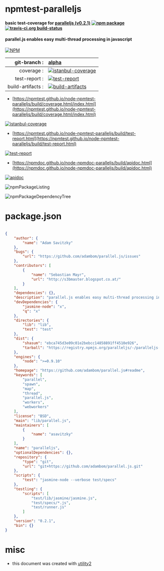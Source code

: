 # npmtest-paralleljs

#### basic test-coverage for  [paralleljs (v0.2.1)](https://github.com/adambom/parallel.js#readme)  [![npm package](https://img.shields.io/npm/v/npmtest-paralleljs.svg?style=flat-square)](https://www.npmjs.org/package/npmtest-paralleljs) [![travis-ci.org build-status](https://api.travis-ci.org/npmtest/node-npmtest-paralleljs.svg)](https://travis-ci.org/npmtest/node-npmtest-paralleljs)

#### parallel.js enables easy multi-thread processing in javascript

[![NPM](https://nodei.co/npm/paralleljs.png?downloads=true&downloadRank=true&stars=true)](https://www.npmjs.com/package/paralleljs)

| git-branch : | [alpha](https://github.com/npmtest/node-npmtest-paralleljs/tree/alpha)|
|--:|:--|
| coverage : | [![istanbul-coverage](https://npmtest.github.io/node-npmtest-paralleljs/build/coverage.badge.svg)](https://npmtest.github.io/node-npmtest-paralleljs/build/coverage.html/index.html)|
| test-report : | [![test-report](https://npmtest.github.io/node-npmtest-paralleljs/build/test-report.badge.svg)](https://npmtest.github.io/node-npmtest-paralleljs/build/test-report.html)|
| build-artifacts : | [![build-artifacts](https://npmtest.github.io/node-npmtest-paralleljs/glyphicons_144_folder_open.png)](https://github.com/npmtest/node-npmtest-paralleljs/tree/gh-pages/build)|

- [https://npmtest.github.io/node-npmtest-paralleljs/build/coverage.html/index.html](https://npmtest.github.io/node-npmtest-paralleljs/build/coverage.html/index.html)

[![istanbul-coverage](https://npmtest.github.io/node-npmtest-paralleljs/build/screenCapture.buildCi.browser.%252Ftmp%252Fbuild%252Fcoverage.lib.html.png)](https://npmtest.github.io/node-npmtest-paralleljs/build/coverage.html/index.html)

- [https://npmtest.github.io/node-npmtest-paralleljs/build/test-report.html](https://npmtest.github.io/node-npmtest-paralleljs/build/test-report.html)

[![test-report](https://npmtest.github.io/node-npmtest-paralleljs/build/screenCapture.buildCi.browser.%252Ftmp%252Fbuild%252Ftest-report.html.png)](https://npmtest.github.io/node-npmtest-paralleljs/build/test-report.html)

- [https://npmdoc.github.io/node-npmdoc-paralleljs/build/apidoc.html](https://npmdoc.github.io/node-npmdoc-paralleljs/build/apidoc.html)

[![apidoc](https://npmdoc.github.io/node-npmdoc-paralleljs/build/screenCapture.buildCi.browser.%252Ftmp%252Fbuild%252Fapidoc.html.png)](https://npmdoc.github.io/node-npmdoc-paralleljs/build/apidoc.html)

![npmPackageListing](https://npmtest.github.io/node-npmtest-paralleljs/build/screenCapture.npmPackageListing.svg)

![npmPackageDependencyTree](https://npmtest.github.io/node-npmtest-paralleljs/build/screenCapture.npmPackageDependencyTree.svg)



# package.json

```json

{
    "author": {
        "name": "Adam Savitzky"
    },
    "bugs": {
        "url": "https://github.com/adambom/parallel.js/issues"
    },
    "contributors": [
        {
            "name": "Sebastian Mayr",
            "url": "http://s3bmaster.blogspot.co.at/"
        }
    ],
    "dependencies": {},
    "description": "parallel.js enables easy multi-thread processing in javascript",
    "devDependencies": {
        "jasmine-node": "x",
        "q": "x"
    },
    "directories": {
        "lib": "lib",
        "test": "test"
    },
    "dist": {
        "shasum": "ebca745d3e09c01e2bebcc14858891ff4510e926",
        "tarball": "https://registry.npmjs.org/paralleljs/-/paralleljs-0.2.1.tgz"
    },
    "engines": {
        "node": ">=0.9.10"
    },
    "homepage": "https://github.com/adambom/parallel.js#readme",
    "keywords": [
        "parallel",
        "spawn",
        "map",
        "thread",
        "parallel.js",
        "workers",
        "webworkers"
    ],
    "license": "BSD",
    "main": "lib/parallel.js",
    "maintainers": [
        {
            "name": "asavitzky"
        }
    ],
    "name": "paralleljs",
    "optionalDependencies": {},
    "repository": {
        "type": "git",
        "url": "git+https://github.com/adambom/parallel.js.git"
    },
    "scripts": {
        "test": "jasmine-node --verbose test/specs"
    },
    "testling": {
        "scripts": [
            "test/lib/jasmine/jasmine.js",
            "test/specs/*.js",
            "test/runner.js"
        ]
    },
    "version": "0.2.1",
    "bin": {}
}
```



# misc
- this document was created with [utility2](https://github.com/kaizhu256/node-utility2)
